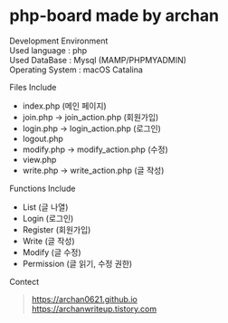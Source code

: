 # php-board made by archan

Development Environment<br>
Used language : php<br>
Used DataBase : Mysql (MAMP/PHPMYADMIN)<br>
Operating System : macOS Catalina<br>

Files Include 
* index.php (메인 페이지)
* join.php -> join_action.php (회원가입)
* login.php -> login_action.php (로그인)
* logout.php
* modify.php -> modify_action.php (수정)
* view.php
* write.php -> write_action.php (글 작성)

Functions Include
* List (글 나열)
* Login (로그인)
* Register (회원가입)
* Write (글 작성)
* Modify (글 수정)
* Permission (글 읽기, 수정 권한)

Contect
>https://archan0621.github.io<br>
>https://archanwriteup.tistory.com
